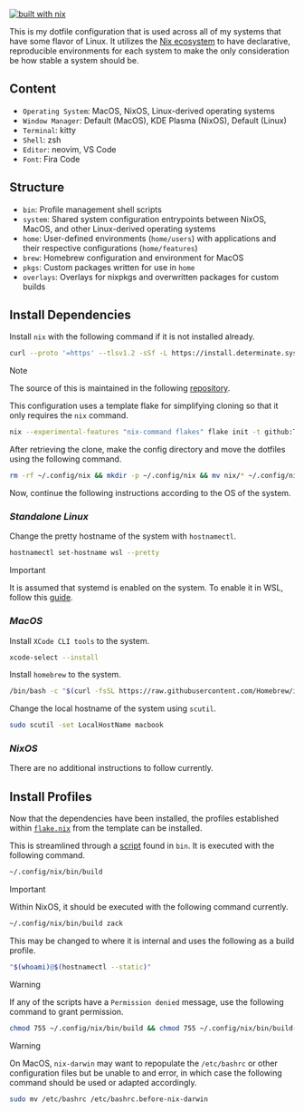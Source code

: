 [![built with nix](https://builtwithnix.org/badge.svg)](https://builtwithnix.org)

This is my dotfile configuration that is used across all of my systems that have some flavor of Linux. It utilizes the [Nix ecosystem](https://www.nixos.wiki/wiki/Nix_Ecosystem) to have declarative, reproducible environments for each system to make the only consideration be how stable a system should be.

## **Content**

- ``Operating System``: MacOS, NixOS, Linux-derived operating systems
- ``Window Manager``: Default (MacOS), KDE Plasma (NixOS), Default (Linux)
- ``Terminal``: kitty
- ``Shell``: zsh
- ``Editor``: neovim, VS Code
- ``Font``: Fira Code

## **Structure**

- ``bin``: Profile management shell scripts
- ``system``: Shared system configuration entrypoints between NixOS, MacOS, and other Linux-derived operating systems
- ``home``: User-defined environments (``home/users``) with applications and their respective configurations (``home/features``)
- ``brew``: Homebrew configuration and environment for MacOS
- ``pkgs``: Custom packages written for use in ``home``
- ``overlays``: Overlays for nixpkgs and overwritten packages for custom builds

## **Install Dependencies**

Install ``nix`` with the following command if it is not installed already.
```bash
curl --proto '=https' --tlsv1.2 -sSf -L https://install.determinate.systems/nix | sh -s -- install
```
> [!NOTE]
> The source of this is maintained in the following [repository](https://github.com/DeterminateSystems/nix-installer).

This configuration uses a template flake for simplifying cloning so that it only requires the ``nix`` command.
```bash
nix --experimental-features "nix-command flakes" flake init -t github:ThisJustZack/dotfiles#dotfiles
```

After retrieving the clone, make the config directory and move the dotfiles using the following command.
```bash
rm -rf ~/.config/nix && mkdir -p ~/.config/nix && mv nix/* ~/.config/nix && rm -rf nix
```

Now, continue the following instructions according to the OS of the system.

### *Standalone Linux*

Change the pretty hostname of the system with ``hostnamectl``.
```bash
hostnamectl set-hostname wsl --pretty
```
> [!IMPORTANT]
> It is assumed that systemd is enabled on the system. To enable it in WSL, follow this [guide](https://devblogs.microsoft.com/commandline/systemd-support-is-now-available-in-wsl/#how-can-you-get-systemd-on-your-machine).

### *MacOS*

Install ``XCode CLI tools`` to the system.
```bash
xcode-select --install
```

Install ``homebrew`` to the system.
```bash
/bin/bash -c "$(curl -fsSL https://raw.githubusercontent.com/Homebrew/install/HEAD/install.sh)"
```

Change the local hostname of the system using ``scutil``.
```bash
sudo scutil -set LocalHostName macbook
```

### *NixOS*

There are no additional instructions to follow currently.

## **Install Profiles**

Now that the dependencies have been installed, the profiles established within [``flake.nix``](https://github.com/ThisJustZack/dotfiles/blob/main/dotfiles/nix/flake.nix) from the template can be installed.

This is streamlined through a [script](https://github.com/ThisJustZack/dotfiles/blob/main/dotfiles/nix/bin/build) found in ``bin``. It is executed with the following command.
```bash
~/.config/nix/bin/build
```
> [!IMPORTANT]
> Within NixOS, it should be executed with the following command currently.
> ```bash
> ~/.config/nix/bin/build zack
> ```
> This may be changed to where it is internal and uses the following as a build profile.
> ```bash
> "$(whoami)@$(hostnamectl --static)"
> ```

> [!WARNING]
> If any of the scripts have a ``Permission denied`` message, use the following command to grant permission.
> ```bash
> chmod 755 ~/.config/nix/bin/build && chmod 755 ~/.config/nix/bin/build-profiles/*
> ```

> [!WARNING]
> On MacOS, ``nix-darwin`` may want to repopulate the ``/etc/bashrc`` or other configuration files but be unable to and error, in which case the following command should be used or adapted accordingly.
> ```bash
> sudo mv /etc/bashrc /etc/bashrc.before-nix-darwin
> ```